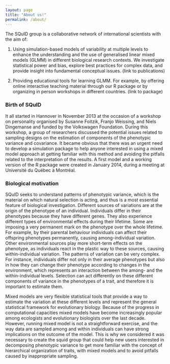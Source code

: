 ```yaml
---
layout: page
title: "About us!"
permalink: /about/
---
```


The SQuID group is a collaborative network of international scientists with the aim of: 

1. Using simulation-based models of variability at multiple levels to enhance the understanding and the use of generalised linear mixed models (GLMM) in different biological research contexts. We investigate statistical power and bias, explore best practices for complex data, and provide insight into fundamental conceptual issues. (link to publications)

2. Providing educational tools for learning GLMM. For example, by offering online interactive teaching material through our R package or by organizing in person workshops in different countries. (link to package)

### Birth of SQuID

It all started in Hannover in November 2013 at the occasion of a workshop on personality organised by Susanne Foitzik, Franjo Weissing, and Niels Dingemanse and funded by the Volkswagen Foundation. During this workshop, a group of researchers discussed the potential issues related to sampling designs on the estimation of components of the phenotypic variance and covariance. It became obvious that there was an urgent need to develop a simulation package to help anyone interested in using a mixed model approach at getting familiar with this method and avoiding the pitfalls related to the interpretation of the results. A first model and a working version of the R package were created in January 2014, during a meeting at Université du Québec à Montréal.


### Biological motivation

SQuID seeks to understand patterns of phenotypic variance, which is the material on which natural selection is acting, and thus is a most essential feature of biological investigation. Different sources of variations are at the origin of the phenotype of an individual. Individuals differ in their phenotypes because they have different genes. They also experience different types of environmental effects during their lifetime. Some are imposing a very permanent mark on the phenotype over the whole lifetime. For example, by their parental behaviour individuals can affect their offspring phenotypes permanently, causing among-individual variation. Other environmental sources play more short-term effects on the phenotype, as individuals react in the plastic way to these sources, causing within-individual variation. The patterns of variation can be very complex. For instance, individuals differ not only in their average phenotypes but also in how they can change their phenotype according to changes in the environment, which represents an interaction between the among- and the within-individual levels. Selection can act differently on these different components of variance in the phenotypes of a trait, and therefore it is important to estimate them. 

Mixed models are very flexible statistical tools that provide a way to estimate the variation at these different levels and represent the general statistical framework for evolutionary biology. Because of the progress in computational capacities mixed models have become increasingly popular among ecologists and evolutionary biologists over the last decade. However, running mixed model is not a straightforward exercise, and the way data are sampled among and within individuals can have strong implications on the outcome of the model. This is why we considered it was necessary to create the squid group that could help new users interested in decomposing phenotypic variance to get more familiar with the concept of hierarchical organization of traits, with mixed models and to avoid pitfalls caused by inappropriate sampling.


